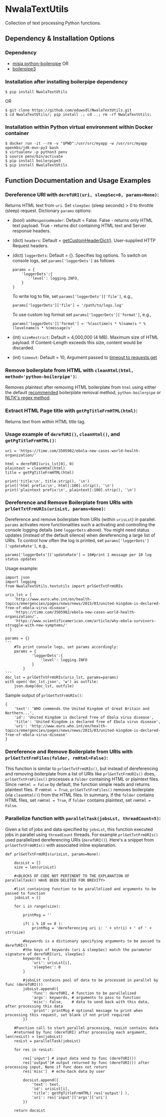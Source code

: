 # NwalaTextUtils

Collection of text processing Python functions.
## Dependency & Installation Options
### Dependency

* [misja python-boilerpipe](https://github.com/misja/python-boilerpipe/) OR
* [boilerpipe3](https://github.com/slaveofcode/boilerpipe3)

### Installation after installing boilerpipe dependency
```
$ pip install NwalaTextUtils
```
OR
```
$ git clone https://github.com/oduwsdl/NwalaTextUtils.git
$ cd NwalaTextUtils/; pip install .; cd ..; rm -rf NwalaTextUtils;
```
### Installation within Python virtual environment within Docker container
```
$ docker run -it --rm -v "$PWD":/usr/src/myapp -w /usr/src/myapp openkbs/jdk-mvn-py3 bash
$ virtualenv -p python3 penv
$ source penv/bin/activate
$ pip install boilerpipe3
$ pip install NwalaTextUtils
```

## Function Documentation and Usage Examples

### Dereference URI with `derefURI(uri, sleepSec=0, params=None)`: 
Returns HTML text from `uri`. Set `sleepSec` (sleep seconds) > 0 to throttle (sleep) request.
Dictionary `params` options:

* (bool) `addResponseHeader`: Default = False. False - returns only HTML text payload. True - returns dict containing HTML text and Server response headers.

* (dict) `headers`: Default = [getCustomHeaderDict()](https://github.com/oduwsdl/NwalaTextUtils/blob/logfixes/NwalaTextUtils/textutils.py#L69). User-supplied HTTP Request headers.

* (dict) `loggerDets`: Default = {}. Specifies log options. To switch on console logs, set `params['loggerDets']` as follows
	```
	params = {
		'loggerDets':{		
			'level': logging.INFO,
		}
	}
	```

	To write log to file, set `params['loggerDets']['file']`, e.g.,
	```
	params['loggerDets']['file'] = '/path/to/logs.log'
	```

	To use custom log format set `params['loggerDets']['format']`, e.g.,
	```
	params['loggerDets']['format'] = '%(asctime)s * %(name)s * %(levelname)s * %(message)s'
	```
* (int)  `sizeRestrict`: Default = 4,000,000 (4 MB). Maximum size of HTML payload. If Content-Length exceeds this size, content would be discarded.

* (int)  `timeout`: Default = 10, Argument passed to [timeout to requests.get](https://2.python-requests.org/en/master/user/quickstart/#timeouts)

### Remove boilerplate from HTML with `cleanHtml(html, method='python-boilerpipe')`:
Removes plaintext after removing HTML boilerplate from `html` using either the default [recommended](https://ws-dl.blogspot.com/2017/03/2017-03-20-survey-of-5-boilerplate.html) boilerplate removal method, `python-boilerpipe` or [NLTK's regex method](https://github.com/nltk/nltk/commit/39a303e5ddc4cdb1a0b00a3be426239b1c24c8bb).

### Extract HTML Page title with `getPgTitleFrmHTML(html)`:
Returns text from within HTML title tag.

### Usage example of `derefURI()`, `cleanHtml()`, and `getPgTitleFrmHTML()`:
```
uri = 'https://time.com/3505982/ebola-new-cases-world-health-organization/'

html = derefURI(uris_lst[0], 0)
plaintext = cleanHtml(html)
title = getPgTitleFrmHTML(html)

print('title:\n', title.strip(), '\n')
print('html prefix:\n', html[:100].strip(), '\n')
print('plaintext prefix:\n', plaintext[:100].strip(), '\n')
```

### Dereference and Remove Boilerplate from URIs with `prlGetTxtFrmURIs(urisLst, params=None)`:
Dereference and remove boilerplate from URIs (within `urisLst`) in parallel. `params` activates more functionalities such a activating and controlling the console logging details (see `loggerDets` above). You might need status updates (instead of the default silence) when dereferencing a large list of URIs. To control how often the log is printed, set `params['loggerDets']['updateRate']`, e.g.,

```
params['loggerDets']['updateRate'] = 10#print 1 message per 10 log status updates
```

Usage example:
```
import json
import logging
from NwalaTextUtils.textutils import prlGetTxtFrmURIs

uris_lst = [
    'http://www.euro.who.int/en/health-topics/emergencies/pages/news/news/2015/03/united-kingdom-is-declared-free-of-ebola-virus-disease',
    'https://time.com/3505982/ebola-new-cases-world-health-organization/',
    'https://www.scientificamerican.com/article/why-ebola-survivors-struggle-with-new-symptoms/'
  ]

params = {}
'''
	#To print console logs, set params accordingly:
	params = {
			'loggerDets':{		
				'level': logging.INFO
			}
		}
'''
doc_lst = prlGetTxtFrmURIs(uris_lst, params=params)
with open('doc_lst.json', 'w') as outfile:
    json.dump(doc_lst, outfile)
```

Sample output of `prlGetTxtFrmURIs()`:
```
{
	'text': 'WHO commends the United Kingdom of Great Britain and Northern...',
	'id': 'United Kingdom is declared free of Ebola virus disease',
	'title': 'United Kingdom is declared free of Ebola virus disease',
	'uri': 'http://www.euro.who.int/en/health-topics/emergencies/pages/news/news/2015/03/united-kingdom-is-declared-free-of-ebola-virus-disease'
}
```
### Dereference and Remove Boilerplate from URIs with `prlGetTxtFrmFiles(folder, rmHtml=False)`:
This function is similar to `prlGetTxtFrmURIs()`, but instead of dereferencing and removing boilerplate from a list of URIs like `prlGetTxtFrmURIs()` does, `prlGetTxtFrmFiles()` processes a `folder` containing HTML or plaintext files. Since `rmHtml = False` by default, the function simple reads and returns plaintext files. If `rmHtml = True`, `prlGetTxtFrmFiles()` removes boilerplate (via `cleanHtml()`) from the HTML files. In summary, if the `folder` contains HTML files, set `rmHtml = True`, if `folder` contains plaintext, set `rmHtml = False`.

### Parallelize function with `parallelTask(jobsLst, threadCount=5)`:
Given a list of jobs and data specified by `jobsLst`, this function executed jobs in parallel using `threadCount` threads. For example `prlGetTxtFrmURIs()` used parallelized dereferencing URIs (`derefURI()`). Here's a snippet from `prlGetTxtFrmURIs()` with associated inline explanation.

```
def prlGetTxtFrmURIs(urisLst, params=None):

	docsLst = []
	size = len(urisLst)

	#<BLOCKS OF CODE NOT PERTINENT TO THE EXPLANATION OF parallelTask() HAVE BEEN DELETED FOR BREVITY>
	
	#list containing function to be parallelized and arguments to be passed to function
	jobsLst = []
	
	for i in range(size):

		printMsg = ''

		if( i % 10 == 0 ):
			printMsg = 'dereferencing uri i: ' + str(i) + ' of ' + str(size)

		#keywords is a dictionary specifying arguments to be passed to derefURI()
		#the keys of keywords (uri & sleepSec) match the parameter signature of derefURI(uri, sleepSec)
		keywords = {
			'uri': urisLst[i],
			'sleepSec': 0
		}

		#jobsLst contains pool of data to be processed in parallel by func (derefURI())
		jobsLst.append({
			'func': derefURI, # function to be parallelized
			'args': keywords, # arguments to pass to function
			'misc': False,    # data to send back with this data, after processing this data
			'print': printMsg # optional message to print when processing this request, set blank if not print required
		})

	#Function call to start parallel processing, resLst contains data 
	#returned by func (derefURI) after processing each argument, len(resLst) = len(jobsLst)
	resLst = parallelTask(jobsLst)

	for res in resLst:
		
		res['input'] # input data send to func (derefURI())
		res['output']# output returned by func (derefURI()) after processing input, None if func does not return
		res['misc']  # echo-back data by user

		docsLst.append({
			'text': text,
			'id': urisLst[i],
			'title': getPgTitleFrmHTML( res['output'] ),
			'uri': res['input']['args']['uri']
		})

	return docsLst
```